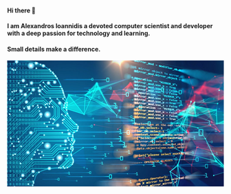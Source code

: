 #### Hi there 👋

#### I am Alexandros Ioannidis a devoted computer scientist and developer with a deep passion for technology and learning.

#### Small details make a difference.
![alt text](https://github.com/it21208/it21208/blob/main/image2.jpg?raw=true)
